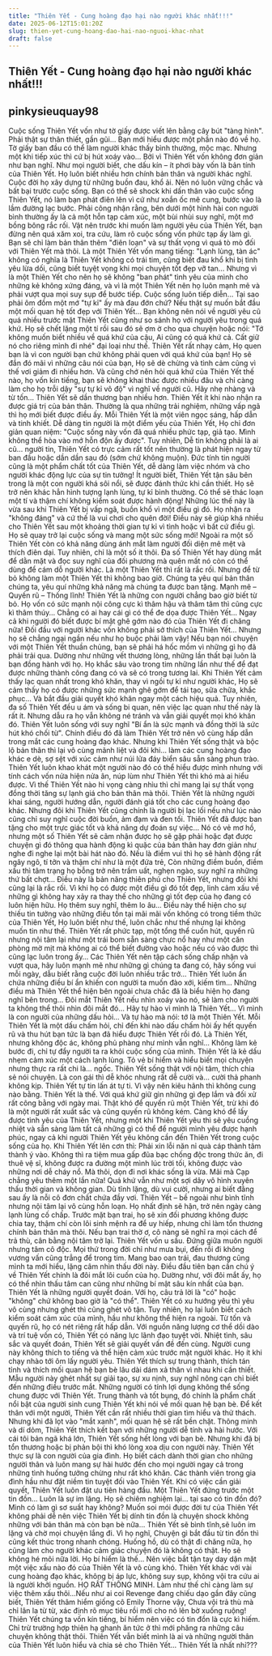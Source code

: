 ```yaml
---
title: "Thiên Yết - Cung hoàng đạo hại nào người khác nhất!!!"
date: 2025-06-12T15:01:20Z
slug: thien-yet-cung-hoang-dao-hai-nao-nguoi-khac-nhat
draft: false
---
```


## Thiên Yết - Cung hoàng đạo hại nào người khác nhất!!!

## pinkysieuquay98

Cuộc sống Thiên Yết vốn như tờ giấy được viết lên bằng cây bút "tàng hình". Phải thật sự thân thiết, gần gũi… Bạn mới hiểu được một phần nào đó về họ. Tờ giấy ban đầu có thể làm người khác thấy bình thường, mộc mạc. Nhưng một khi tiếp xúc thì cứ bị hút xoáy vào… Bởi vì Thiên Yết vốn không đơn giản như bạn nghĩ. Như mọi người biết, che dấu kín – ít phơi bày vốn là bản tính của Thiên Yết. Họ luôn biết nhiều hơn chính bản thân và người khác nghĩ. Cuộc đời họ xây dựng từ những buồn đau, khổ ải. Nên nó luôn vững chắc và bất bại trước cuộc sống. Bạn có thể sẽ shock khi dấn thân vào cuộc sống Thiên Yết, nó làm bạn phát điên lên vì cứ như xoắn ốc mê cung, bước vào là lầm đường lạc bước. Phải công nhận rằng, bên dưới một hình hài con người bình thường ấy là cả một hỗn tạp cảm xúc, một bùi nhùi suy nghĩ, một mớ bồng bông rắc rối. Vật nên trước khi muốn làm người yêu của Thiên Yết, bạn đừng nên quá xăm xoi, tra cứu, làm rõ cuộc sống vốn phức tạp ấy làm gì. Bạn sẽ chỉ làm bản thân thêm "điên loạn" và sự thất vọng vì quá tò mò đối với Thiên Yết mà thôi.
Là một Thiên Yết vốn mang tiếng: "Lạnh lùng, tàn ác" không có nghĩa là Thiên Yết không có trái tim, cũng biết đau khổ khi bị tình yêu lừa dối, cũng biết tuyệt vọng khi mọi chuyện tốt đẹp vỡ tan… Nhưng vì là một Thiên Yết cho nên họ sẽ không "ban phát" tình yêu của mình cho những kẻ không xứng đáng, và vì là một Thiên Yết nên họ luôn mạnh mẽ và phải vượt qua mọi suy sụp để bước tiếp. Cuộc sống luôn tiếp diễn… Tại sao phải ôm đồm một mớ "tự kỉ" ấy mà đau đớn chứ?
Nếu thật sự muốn bắt đầu một mối quan hệ tốt đẹp với Thiên Yết… Bạn không nên nói về người yêu cũ quá nhiều trước mặt Thiên Yết cũng như so sánh họ với người yêu trong quá khứ. Họ sẽ chết lặng một tí rồi sau đó sẽ ợm ờ cho qua chuyện hoặc nói: "Tớ không muốn biết nhiều về quá khứ của cậu, Ai cũng có quá khứ cả. Cất giữ nó cho riêng mình đi nhé" đại loại như thế. Thiên Yết rất nhạy cảm, Họ quen bạn là vì con người bạn chứ không phải quen với quá khứ của bạn! Họ sẽ đắn đó mãi vì những câu nói của bạn, Họ sẽ dè chừng và tình cảm cũng vì thế vơi giảm đi nhiều hơn. Và cũng chớ nên hỏi quá khứ của Thiên Yết thế nào, họ vốn kín tiếng, bạn sẽ không khai thác được nhiều đâu và chỉ càng làm cho họ trỗi dậy "sự tự kỉ vô độ" vì nghĩ về người cũ. Hãy nhẹ nhàng và từ tốn… Thiên Yết sẽ dần thương bạn nhiều hơn.
Thiên Yết ít khi nào nhận ra được giá trị của bản thân. Thường là qua những trải nghiệm, những vấp ngã thì họ mới biết được điều ấy. Mỗi Thiên Yết là một viên ngọc sáng, hấp dẫn và tinh khiết.
Dễ dàng tin người là một điểm yếu của Thiên Yết, Họ chỉ đơn giản quan niệm: "Cuộc sống này vốn đã quá nhiều phức tạp, giả tạo. Mình không thể hòa vào mớ hỗn độn ấy được". Tuy nhiên, Dễ tin không phải là ai cũ… người tin, Thiên Yết có trực cảm rất tốt nên thường là phát hiện ngay từ ban đầu hoặc dần dần sau đó (sớm chứ không muộn). Đức tính tin người cũng là một phẩm chất tốt của Thiên Yết, dễ dàng làm việc nhóm và cho người khác động lực của sự tin tưởng!
Ít người biết, Thiên Yết tận sâu bên trong là một con người khá sôi nổi, sẽ được đánh thức khi cần thiết. Họ sẽ trở nên khác hẳn hình tượng lạnh lùng, tự kỉ bình thường. Có thể sẽ thác loạn một tí và thậm chí không kiểm soát được hành động! Những lúc thế này là vừa sau khi Thiên Yết bị vấp ngã, buồn khổ vì một điều gì đó. Họ nhận ra "không đáng" và cứ thế là vui chơi cho quên đời! Điều này sẽ giúp khá nhiều cho Thiên Yết sau một khoảng thời gian tự kỉ vì tình hoặc vì bất cứ điều gì. Họ sẽ quay trở lại cuộc sống và mang một sức sống mới!
Ngoài ra một số Thiên Yết còn có khả năng dùng ánh mắt làm người đối diện mê mệt và thích điên dại. Tuy nhiên, chỉ là một số ít thôi. Đa số Thiên Yết hay dùng mắt để dằn mặt và đọc suy nghĩ của đối phương mà quên mất nó còn có thể dùng để cám dỗ người khác.
Là một Thiên Yết thì rất là rắc rối. Nhưng để từ bỏ không làm một Thiên Yết thì không bao giờ. Chúng ta yêu quí bản thân chúng ta, yêu quí những khả năng mà chúng ta được ban tặng. Mạnh mẽ – Quyến rũ – Thống lĩnh!
Thiên Yết là những con người chẳng bao giờ biết từ bỏ. Họ vốn có sức mạnh nội công cực kì thâm hậu và thâm tâm thì cũng cực kì thâm thúy… Chẳng có ai hay cái gì có thể đe dọa được Thiên Yết… Ngay cả khi người đó biết được bí mật ghê gớm nào đó của Thiên Yết đi chăng nữa! Đối đầu với người khác vốn không phải sở thích của Thiên Yết… Nhưng họ sẽ chẳng ngại ngần nếu như họ buộc phải làm vậy! Nếu bạn nói chuyện với một Thiên Yết thuần chủng, bạn sẽ phải há hốc mồm vì những gì họ đã phải trải qua. Dường như những vết thương lòng, những lần thất bại luôn là bạn đồng hành với họ. Họ khắc sâu vào trong tim những lần như thế để đạt được những thành công đang có và sẽ có trong tương lai. Khi Thiên Yết cảm thấy lạc quan nhất trong khó khăn, thay vì ngồi tự kỉ như người khác, Họ sẽ cảm thấy họ có được những sức mạnh ghê gớm để tái tạo, sữa chữa, khắc phục… Và bắt đầu giải quyết khó khăn ngay một cách hiệu quả. Tuy nhiên, đa số Thiên Yết đều u ám và sống bi quan, nên việc lạc quan như thế này là rất ít. Nhưng dẫu ra họ vẫn không né tránh và vẫn giải quyết mọi khó khăn đó.
Thiên Yết luôn sống với suy nghĩ "Bí ẩn là sức mạnh và đồng thời là sức hút khó chối từ". Chính điều đó đã làm Thiên Yết trở nên vô cùng hấp dẫn trong mắt các cung hoàng đạo khác. Nhưng khi Thiên Yết sống thật và bộc lộ bản thân thì lại vô cùng mãnh liệt và đôi khi… làm các cung hoàng đạo khác e dè, sợ sệt với xúc cảm như núi lửa đáy biển sâu sẵn sàng phun trào. Thiên Yết luôn khao khát một người nào đó có thể hiểu được mình nhưng với tính cách vốn nửa hiện nửa ân, núp lùm như Thiên Yết thì khó mà ai hiểu được. Vì thế Thiên Yết nào hi vọng càng nhìu thì chỉ mang lại sự thất vọng đồng thời tăng sự lạnh giá cho bản thân mà thôi. Thiên Yết là những người khai sáng, người hướng dẫn, người đánh giá tốt cho các cung hoàng đạo khác. Nhưng đôi khi Thiên Yết cũng chính là người bị lạc lối nếu như lúc nào cũng chỉ suy nghĩ cuộc đời buồn, ảm đạm và đen tối.
Thiên Yết đã được ban tặng cho một trực giác tốt và khả năng dự đoán sự việc… Nó có vẻ mơ hồ, nhưng một số Thiên Yết sẽ cãm nhận được họ sẽ gặp phải hoặc đạt được chuyện gì đó thông qua hành động kì quặc của bản thân hay đơn giản như nghe đi nghe lại một bài hát nào đó.
Nếu là điềm vui thì họ sẽ hành động rất ngây ngô, tí tởn và thậm chí như là một đứa trẻ, Còn những điềm buồn, điềm xấu thì tâm trạng họ bỗng trở nên trầm uất, nghẹn ngào, suy nghĩ ra những thứ bất chợt… Điều này là bản năng thiên phú cho Thiên Yết, nhưng đôi khi cũng lại là rắc rối. Vì khi họ có được một điều gì đó tốt đẹp, linh cảm xấu về những gì không hay xảy ra thay thế cho những gì tốt đẹp của họ đang có luôn hiện hữu. Họ thêm suy nghĩ, thêm lo âu… Điều này thể hiện cho sự thiếu tin tưởng vào những điều tồn tại mãi mãi vốn không có trong tiềm thức của Thiên Yết, Họ luôn biết như thế, luôn chắc như thế nhưng lại không muốn tin như thế.
Thiên Yết rất phức tạp, một tổng thể cuốn hút, quyến rũ nhưng nội tâm lại như một trái bom sẵn sàng chực nổ hay như một căn phòng mờ mịt mà không ai có thể biết đường vào hoặc nếu có vào được thì cũng lạc luôn trong ấy… Các Thiên Yết nên tập cách sống chấp nhận và vượt qua, hãy luôn mạnh mẽ như những gì chúng ta đang có, hãy sống vui mỗi ngày, dẫu biết rằng cuộc đời luôn nhiều trắc trở…
Thiên Yết luôn ẩn chứa những điều bí ẩn khiến con người ta muốn đào xới, kiếm tìm… Những điều mà Thiên Yết thể hiện bên ngoài chưa chắc đã là biểu hiện họ đang nghĩ bên trong… Đôi mắt Thiên Yết nếu nhìn xoáy vào nó, sẽ làm cho người ta không thể thôi nhìn đôi mắt đó… Hãy tự hào vì mình là Thiên Yết… Vì mình là con người của những dấu hỏi… Và tự hào mà nói: tớ là một Thiên Yết.
Mỗi Thiên Yết là một dấu chấm hỏi, chỉ đến khi nào dấu chấm hỏi ấy hết quyến rũ và thu hút bạn tức là bạn đã hiểu được Thiên Yết rồi đó.
Là Thiên Yết, nhưng không độc ác, không phủ phàng như mình vẫn nghĩ… Không làm kẻ bước đi, chỉ tự đẩy người ta ra khỏi cuộc sống của mình.
Thiên Yết là kẻ dấu nhẹm cảm xúc một cách lạnh lùng. Tỏ vẻ bí hiểm và hiểu biết mọi chuyện nhưng thực ra rất chi là… ngốc.
Thiên Yết sống thật với nội tâm, thích chia sẻ nói chuyện. Là con gái thì dễ khóc nhưng rất dễ cười và… cười thả phanh không kịp.
Thiên Yết tự tin lấn át tự ti. Vì vậy nên kiêu hãnh thì không cung nào bằng.
Thiên Yết là thế. Với quá khứ giữ gìn những gì đẹp lắm và đối xử rất công bằng với ngày mai.
Thật khó để quyến rũ một Thiên Yết, trừ khi đó là một người rất xuất sắc và cũng quyến rũ không kém. Càng khó để lấy được tình yêu của Thiên Yết, nhưng một khi Thiên Yết yêu thì sẽ yêu cuồng nhiệt và sẵn sàng làm tất cả những gì có thể để người mình yêu được hạnh phúc, ngay cả khi người Thiên Yết yêu không cần đến Thiên Yết trong cuộc sống của họ.
Khi Thiên Yết lên cơn thì: Phải xin lỗi năn nỉ quà cáp thành tâm thành ý vào. Không thì ra tiệm mua gấp đũa bạc chống độc trong thức ăn, đi thuê vệ sĩ, không được ra đường một mình lúc trời tối, không được vào những nơi dễ cháy nổ. Mà thôi, dọn đi nơi khác sống là vừa.
Mãi mà Cạp chẳng yêu thêm một lần nữa! Quá khứ vẫn như một sợi dây vô hình xuyên thấu thời gian và không gian. Dù tĩnh lặng, dù vui cười, nhưng ai biết đằng sau ấy là nỗi cô đơn chất chứa đầy vơi.
Thiên Yết – bề ngoài như bình tĩnh nhưng nội tâm lại vô cùng hỗn loạn. Họ nhất định sẽ hận, trở nên ngày càng lạnh lùng cố chấp. Trước mặt bạn trai, họ sẽ xin đối phương không được chia tay, thậm chí còn lôi sinh mệnh ra để uy hiếp, nhưng chỉ làm tổn thương chính bản thân mà thôi. Nếu bạn trai thờ
ơ, cô nàng sẽ nghĩ ra mọi cách để trả thù, cân bằng nội tâm trở lại.
Thiên Yết vốn u sầu. Đứng giữa muôn người nhưng tâm cô độc. Mọi thứ trong đời chỉ như mưa bụi, đến rồi đi không vương vấn cũng trẳng để trong tim. Mang bao oan trái, đau thương cũng mình ta mới hiểu, lặng câm nhìn thấu đời này.
Điều đầu tiên bạn cần chú ý về Thiên Yết chính là đôi mắt lôi cuốn của họ. Dường như, với đôi mắt ấy, họ có thể nhìn thấu tâm can cũng như những bí mật sâu kín nhất của bạn. Thiên Yết là những người quyết đoán. Với họ, câu trả lời là "có" hoặc "không" chứ không bao giờ là "có thể". Thiên Yết có xu hướng yêu thì yêu vô cùng nhưng ghét thì cũng ghét vô tận. Tuy nhiên, họ lại luôn biết cách kiểm soát cảm xúc của mình, hầu như không thể hiện ra ngoài.
Từ tốn và quyến rũ, họ có nét riêng rất hấp dẫn. Với nguồn năng lượng cơ thể dồi dào và trí tuệ vốn có, Thiên Yết có năng lực lãnh đạo tuyệt vời.
Nhiệt tình, sâu sắc và quyết đoán, Thiên Yết sẽ giải quyết vấn đề đến cùng. Người cung này không thích to tiếng và thể hiện cảm xúc trước mặt người khác. Họ ít khi chạy nhào tới ôm lấy người yêu.
Thiên Yết thích sự trung thành, thích tán tỉnh và thích mối quan hệ bạn bè lâu dài dám xả thân vì nhau khi cần thiết. Mẫu người này ghét nhất sự giải tạo, sự xu nịnh, suy nghĩ nông cạn chỉ biết đến những điều trước mắt. Những người có tính lợi dụng không thể sống chung được với Thiên Yết.
Trung thành và tốt bụng, đó chính là phẩm chất nổi bật của người sinh cung Thiên Yết khi nói về mối quan hệ bạn bè. Để kết thân với một người, Thiên Yết cần rất nhiều thời gian tìm hiểu và thử thách. Nhưng khi đã lọt vào "mắt xanh", mối quan hệ sẽ rất bền chặt.
Thông minh và dí dỏm, Thiên Yết thích kết bạn với những người dễ tính và hài hước. Với cái tôi bản ngã khá lớn, Thiên Yết sống hết lòng với bạn bè. Nhưng khi đã bị tổn thương hoặc bị phản bội thì khó lòng xoa dịu con người này.
Thiên Yết thực sự là con người của gia đình. Họ biết cách dành thời gian cho những người thân và luôn mang sự hài hước đến cho mọi người ngay cả trong những tình huống tưởng chừng như rất khó khăn. Các thành viên trong gia đình hầu như đặt niềm tin tuyệt đối vào Thiên Yết. Khi có việc cần giải quyết, Thiên Yết luôn đặt ưu tiên hàng đầu.
Một Thiên Yết đứng trước một tin đồn… Luôn là sự im lặng. Họ sẽ chiêm nghiệm lại… tại sao có tin đồn đó? Mình có làm gì sơ suất hay không? Muốn soi mói được đời tư của Thiên Yết không phải dễ nên việc Thiên Yết bị dính tin đồn là chuyện shock không những với bản thân mà còn bạn bè nữa… Thiên Yết sẽ bình tĩnh,sẽ luôn im lặng và chờ mọi chuyện lắng đi. Vì họ nghĩ, Chuyện gì bắt đầu từ tin đồn thì cũng kết thúc trong nhanh chóng. Huống hồ, dù có thật đi chăng nữa, họ cũng làm cho người khác cảm giác chuyện đó là không có thật. Họ sẽ không hé môi nữa lời. Họ bí hiểm là thế… Nên việc bắt tận tay day dận mặt một việc xấu nào đó của Thiên Yết là vô cùng khó. Thiên Yết khác với vài cung hoàng đạo khác, không bị áp lực, không suy sụp, không vội tra cứu ai là người khởi nguồn. HỌ RẤT THÔNG MINH. Làm như thế chỉ càng làm sự việc thêm xấu thôi…Nếu như ai coi Revenge đang chiếu dạo gần đây cũng biết, Thiên Yết thâm hiểm giống cô Emily Thorne vậy, Chưa vội trả thù mà chỉ lân la từ từ, xác định rõ mục tiêu rồi mới cho nó lên bờ xuống ruộng! Thiên Yết chúng ta vốn kín tiếng, bí hiểm nên việc có tin đồn là cực kì hiếm. Chỉ trừ trường hợp thiên hạ ghanh ăn tức ở thì mới phăng ra những câu chuyện không thật thôi. Thiên Yết vẫn biết mình là ai và những người thân của Thiên Yết luôn hiểu và chia sẻ cho Thiên Yết… Thiên Yết là nhất nhỉ???
​